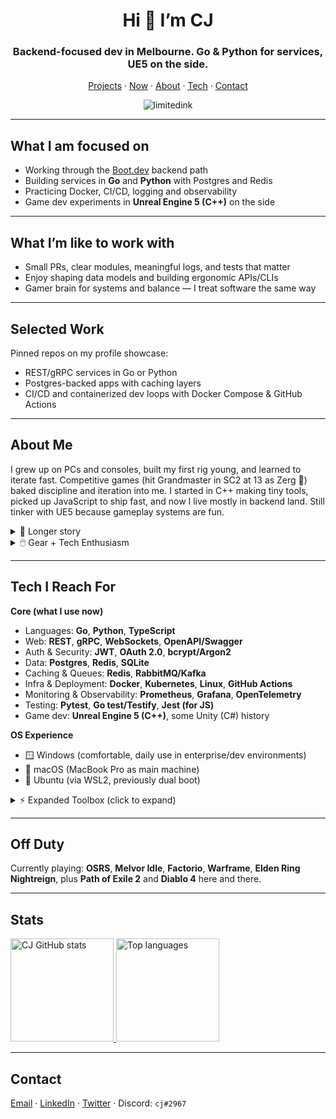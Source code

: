 <h1 align="center">Hi 👋 I’m CJ</h1>
<h3 align="center">Backend-focused dev in Melbourne. Go & Python for services, UE5 on the side.</h3>

<p align="center">
  <a href="https://github.com/limitedink?tab=repositories">Projects</a> ·
  <a href="#now">Now</a> ·
  <a href="#about-me">About</a> ·
  <a href="#tech">Tech</a> ·
  <a href="#contact">Contact</a>
</p>

<p align="center">
  <img src="https://komarev.com/ghpvc/?username=limitedink&label=Profile%20views&color=ff69b4&style=for-the-badge" alt="limitedink" />
</p>

---

## <span id="now">What I am focused on</span>
- Working through the <a href="https://www.boot.dev">Boot.dev</a> backend path  
- Building services in **Go** and **Python** with Postgres and Redis  
- Practicing Docker, CI/CD, logging and observability  
- Game dev experiments in **Unreal Engine 5 (C++)** on the side  

---

## What I’m like to work with
- Small PRs, clear modules, meaningful logs, and tests that matter  
- Enjoy shaping data models and building ergonomic APIs/CLIs  
- Gamer brain for systems and balance — I treat software the same way  

---

## Selected Work
Pinned repos on my profile showcase:
- REST/gRPC services in Go or Python  
- Postgres-backed apps with caching layers  
- CI/CD and containerized dev loops with Docker Compose & GitHub Actions  
<!-- Add repo links here with punchy one-liners when ready -->

---

## <span id="about-me">About Me</span>
I grew up on PCs and consoles, built my first rig young, and learned to iterate fast. Competitive games (hit Grandmaster in SC2 at 13 as Zerg 🐜) baked discipline and iteration into me. I started in C++ making tiny tools, picked up JavaScript to ship fast, and now I live mostly in backend land. Still tinker with UE5 because gameplay systems are fun.  

<details>
  <summary>📖 Longer story</summary>
  I started gaming in the CRT + floppy disk era. Classics like Mario, Smash, CS, Diablo II, Street Fighter, WoW shaped my taste. Built my first PC at ~11 before Minecraft Alpha dropped in 2010.  

  Learned memory and resource basics with C++ early, which made other stacks click.  
  JavaScript gave me speed, Go and Python give me reliability.  

  I also care about ergonomics: favorite fonts are Fira Code, JetBrains Mono, Cascadia Code, Hack, SauceCodePro (ligatures on, always).
</details>

<details>
  <summary>🖱️ Gear + Tech Enthusiasm</summary>
  Gaming mice I’ve owned/tested: Logitech G PRO Wireless, GPX, G502 Lightspeed, Razer DA V3 Pro, Viper V2 Pro, Zowie FK2, G9X, G303.  
  Displays: 144 Hz Zowie → 280 Hz VG279QM phase.  
  Audio: Moondrop Blessing 2 IEMs ($530 well spent).  
  Also trackballs: Elecom Huge + Logitech M575.  

  Exploring new hardware, tools, and workflows keeps me sharp.
</details>

---

## <span id="tech">Tech I Reach For</span>

**Core (what I use now)**  
- Languages: **Go**, **Python**, **TypeScript**  
- Web: **REST**, **gRPC**, **WebSockets**, **OpenAPI/Swagger**  
- Auth & Security: **JWT**, **OAuth 2.0**, **bcrypt/Argon2**  
- Data: **Postgres**, **Redis**, **SQLite**  
- Caching & Queues: **Redis**, **RabbitMQ/Kafka**  
- Infra & Deployment: **Docker**, **Kubernetes**, **Linux**, **GitHub Actions**  
- Monitoring & Observability: **Prometheus**, **Grafana**, **OpenTelemetry**  
- Testing: **Pytest**, **Go test/Testify**, **Jest (for JS)**  
- Game dev: **Unreal Engine 5 (C++)**, some Unity (C#) history  

**OS Experience**  
- 🪟 Windows (comfortable, daily use in enterprise/dev environments)  
- 🍏 macOS (MacBook Pro as main machine)  
- 🐧 Ubuntu (via WSL2, previously dual boot)  

<details>
  <summary>⚡ Expanded Toolbox (click to expand)</summary>

  ![Rust](https://img.shields.io/badge/rust-%23000000.svg?style=for-the-badge&logo=rust&logoColor=white)
  ![Elixir](https://img.shields.io/badge/elixir-%234B275F.svg?style=for-the-badge&logo=elixir&logoColor=white)
  ![Erlang](https://img.shields.io/badge/Erlang-white.svg?style=for-the-badge&logo=erlang&logoColor=a90533)
  ![MySQL](https://img.shields.io/badge/mysql-%2300f.svg?style=for-the-badge&logo=mysql&logoColor=white)
  ![PlanetScale](https://img.shields.io/badge/planetscale-%23000000.svg?style=for-the-badge&logo=planetscale&logoColor=white)
  ![Firebase](https://img.shields.io/badge/Firebase-039BE5?style=for-the-badge&logo=Firebase&logoColor=white)
  ![Supabase](https://img.shields.io/badge/Supabase-3ECF8E?style=for-the-badge&logo=supabase&logoColor=white)
  ![.Net](https://img.shields.io/badge/.NET-5C2D91?style=for-the-badge&logo=.net&logoColor=white)
  ![Electron.js](https://img.shields.io/badge/Electron-191970?style=for-the-badge&logo=Electron&logoColor=white)
  ![Postman](https://img.shields.io/badge/Postman-FF6C37?style=for-the-badge&logo=postman&logoColor=white)
  ![Svelte](https://img.shields.io/badge/svelte-%23f1413d.svg?style=for-the-badge&logo=svelte&logoColor=white)
  ![Redux](https://img.shields.io/badge/redux-%23593d88.svg?style=for-the-badge&logo=redux&logoColor=white)
  ![GraphQL](https://img.shields.io/badge/-GraphQL-E10098?style=for-the-badge&logo=graphql&logoColor=white)
  ![Zig](https://img.shields.io/badge/Zig-%23F7A41D.svg?style=for-the-badge&logo=zig&logoColor=white)
  ![TensorFlow](https://img.shields.io/badge/TensorFlow-%23FF6F00.svg?style=for-the-badge&logo=TensorFlow&logoColor=white)
  ![OpenGL](https://img.shields.io/badge/OpenGL-%23FFFFFF.svg?style=for-the-badge&logo=opengl)
  <!-- …plus all your other shields -->
</details>

---

## Off Duty
Currently playing: **OSRS**, **Melvor Idle**, **Factorio**, **Warframe**, **Elden Ring Nightreign**, plus **Path of Exile 2** and **Diablo 4** here and there.  

---

## Stats
<p>
  <a href="https://github.com/limitedink">
    <img src="https://github-readme-stats.vercel.app/api?username=limitedink&show_icons=true&count_private=true&theme=midnight-purple" alt="CJ GitHub stats" height="165" />
  </a>
  <a href="https://github.com/limitedink">
    <img src="https://github-readme-stats.vercel.app/api/top-langs/?username=limitedink&langs_count=7&layout=compact&theme=midnight-purple" alt="Top languages" height="165" />
  </a>
</p>

---

## <span id="contact">Contact</span>
<p>
  <a href="mailto:santiagochristopherjames1@gmail.com">Email</a> ·
  <a href="https://www.linkedin.com/in/christopher-james-santiago-limitedink/">LinkedIn</a> ·
  <a href="https://twitter.com/lilcxxj">Twitter</a> ·
  Discord: <code>cj#2967</code>
</p>
